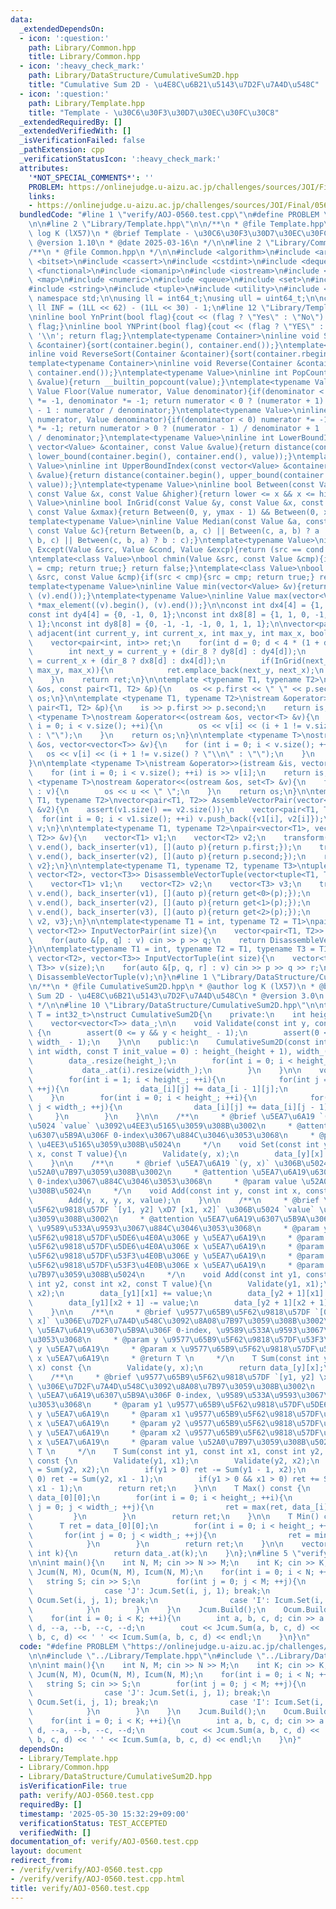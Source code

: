 ```yaml
---
data:
  _extendedDependsOn:
  - icon: ':question:'
    path: Library/Common.hpp
    title: Library/Common.hpp
  - icon: ':heavy_check_mark:'
    path: Library/DataStructure/CumulativeSum2D.hpp
    title: "Cumulative Sum 2D - \u4E8C\u6B21\u5143\u7D2F\u7A4D\u548C"
  - icon: ':question:'
    path: Library/Template.hpp
    title: "Template - \u30C6\u30F3\u30D7\u30EC\u30FC\u30C8"
  _extendedRequiredBy: []
  _extendedVerifiedWith: []
  _isVerificationFailed: false
  _pathExtension: cpp
  _verificationStatusIcon: ':heavy_check_mark:'
  attributes:
    '*NOT_SPECIAL_COMMENTS*': ''
    PROBLEM: https://onlinejudge.u-aizu.ac.jp/challenges/sources/JOI/Final/0560
    links:
    - https://onlinejudge.u-aizu.ac.jp/challenges/sources/JOI/Final/0560
  bundledCode: "#line 1 \"verify/AOJ-0560.test.cpp\"\n#define PROBLEM \"https://onlinejudge.u-aizu.ac.jp/challenges/sources/JOI/Final/0560\"\
    \n\n#line 2 \"Library/Template.hpp\"\n\n/**\n * @file Template.hpp\n * @author\
    \ log K (lX57)\n * @brief Template - \u30C6\u30F3\u30D7\u30EC\u30FC\u30C8\n *\
    \ @version 1.10\n * @date 2025-03-16\n */\n\n#line 2 \"Library/Common.hpp\"\n\n\
    /**\n * @file Common.hpp\n */\n\n#include <algorithm>\n#include <array>\n#include\
    \ <bitset>\n#include <cassert>\n#include <cstdint>\n#include <deque>\n#include\
    \ <functional>\n#include <iomanip>\n#include <iostream>\n#include <limits>\n#include\
    \ <map>\n#include <numeric>\n#include <queue>\n#include <set>\n#include <stack>\n\
    #include <string>\n#include <tuple>\n#include <utility>\n#include <vector>\nusing\
    \ namespace std;\n\nusing ll = int64_t;\nusing ull = uint64_t;\n\nconstexpr const\
    \ ll INF = (1LL << 62) - (1LL << 30) - 1;\n#line 12 \"Library/Template.hpp\"\n\
    \ninline bool YnPrint(bool flag){cout << (flag ? \"Yes\" : \"No\") << '\\n'; return\
    \ flag;}\ninline bool YNPrint(bool flag){cout << (flag ? \"YES\" : \"NO\") <<\
    \ '\\n'; return flag;}\ntemplate<typename Container>\ninline void Sort(Container\
    \ &container){sort(container.begin(), container.end());}\ntemplate<typename Container>\n\
    inline void ReverseSort(Container &container){sort(container.rbegin(), container.rend());}\n\
    template<typename Container>\ninline void Reverse(Container &container){reverse(container.begin(),\
    \ container.end());}\ntemplate<typename Value>\ninline int PopCount(const Value\
    \ &value){return __builtin_popcount(value);}\ntemplate<typename Value>\ninline\
    \ Value Floor(Value numerator, Value denominator){if(denominator < 0) numerator\
    \ *= -1, denominator *= -1; return numerator < 0 ? (numerator + 1) / denominator\
    \ - 1 : numerator / denominator;}\ntemplate<typename Value>\ninline Value Ceil(Value\
    \ numerator, Value denominator){if(denominator < 0) numerator *= -1, denominator\
    \ *= -1; return numerator > 0 ? (numerator - 1) / denominator + 1 : numerator\
    \ / denominator;}\ntemplate<typename Value>\ninline int LowerBoundIndex(const\
    \ vector<Value> &container, const Value &value){return distance(container.begin(),\
    \ lower_bound(container.begin(), container.end(), value));}\ntemplate<typename\
    \ Value>\ninline int UpperBoundIndex(const vector<Value> &container, const Value\
    \ &value){return distance(container.begin(), upper_bound(container.begin(), container.end(),\
    \ value));}\ntemplate<typename Value>\ninline bool Between(const Value &lower,\
    \ const Value &x, const Value &higher){return lower <= x && x <= higher;}\ntemplate<typename\
    \ Value>\ninline bool InGrid(const Value &y, const Value &x, const Value &ymax,\
    \ const Value &xmax){return Between(0, y, ymax - 1) && Between(0, x, xmax - 1);}\n\
    template<typename Value>\ninline Value Median(const Value &a, const Value &b,\
    \ const Value &c){return Between(b, a, c) || Between(c, a, b) ? a : (Between(a,\
    \ b, c) || Between(c, b, a) ? b : c);}\ntemplate<typename Value>\ninline Value\
    \ Except(Value &src, Value &cond, Value &excp){return (src == cond ? excp : src);}\n\
    \ntemplate<class Value>\nbool chmin(Value &src, const Value &cmp){if(src > cmp){src\
    \ = cmp; return true;} return false;}\ntemplate<class Value>\nbool chmax(Value\
    \ &src, const Value &cmp){if(src < cmp){src = cmp; return true;} return false;}\n\
    template<typename Value>\ninline Value min(vector<Value> &v){return *min_element((v).begin(),\
    \ (v).end());}\ntemplate<typename Value>\ninline Value max(vector<Value> &v){return\
    \ *max_element((v).begin(), (v).end());}\n\nconst int dx4[4] = {1, 0, -1, 0};\n\
    const int dy4[4] = {0, -1, 0, 1};\nconst int dx8[8] = {1, 1, 0, -1, -1, -1, 0,\
    \ 1};\nconst int dy8[8] = {0, -1, -1, -1, 0, 1, 1, 1};\n\nvector<pair<int, int>>\
    \ adjacent(int current_y, int current_x, int max_y, int max_x, bool dir_8 = false){\n\
    \    vector<pair<int, int>> ret;\n    for(int d = 0; d < 4 * (1 + dir_8); ++d){\n\
    \        int next_y = current_y + (dir_8 ? dy8[d] : dy4[d]);\n        int next_x\
    \ = current_x + (dir_8 ? dx8[d] : dx4[d]);\n        if(InGrid(next_y, next_x,\
    \ max_y, max_x)){\n            ret.emplace_back(next_y, next_x);\n        }\n\
    \    }\n    return ret;\n}\n\ntemplate <typename T1, typename T2>\nostream &operator<<(ostream\
    \ &os, const pair<T1, T2> &p){\n    os << p.first << \" \" << p.second;\n    return\
    \ os;\n}\n\ntemplate <typename T1, typename T2>\nistream &operator>>(istream &is,\
    \ pair<T1, T2> &p){\n    is >> p.first >> p.second;\n    return is;\n}\n\ntemplate\
    \ <typename T>\nostream &operator<<(ostream &os, vector<T> &v){\n    for (int\
    \ i = 0; i < v.size(); ++i){\n        os << v[i] << (i + 1 != v.size() ? \" \"\
    \ : \"\");\n    }\n    return os;\n}\n\ntemplate <typename T>\nostream &operator<<(ostream\
    \ &os, vector<vector<T>> &v){\n    for (int i = 0; i < v.size(); ++i){\n     \
    \   os << v[i] << (i + 1 != v.size() ? \"\\n\" : \"\");\n    }\n    return os;\n\
    }\n\ntemplate <typename T>\nistream &operator>>(istream &is, vector<T> &v){\n\
    \    for (int i = 0; i < v.size(); ++i) is >> v[i];\n    return is;\n}\n\ntemplate\
    \ <typename T>\nostream &operator<<(ostream &os, set<T> &v){\n    for (auto &u\
    \ : v){\n        os << u << \" \";\n    }\n    return os;\n}\n\ntemplate<typename\
    \ T1, typename T2>\nvector<pair<T1, T2>> AssembleVectorPair(vector<T1> &v1, vector<T2>\
    \ &v2){\n    assert(v1.size() == v2.size());\n    vector<pair<T1, T2>> v;\n  \
    \  for(int i = 0; i < v1.size(); ++i) v.push_back({v1[i], v2[i]});\n    return\
    \ v;\n}\n\ntemplate<typename T1, typename T2>\npair<vector<T1>, vector<T2>> DisassembleVectorPair(vector<pair<T1,\
    \ T2>> &v){\n    vector<T1> v1;\n    vector<T2> v2;\n    transform(v.begin(),\
    \ v.end(), back_inserter(v1), [](auto p){return p.first;});\n    transform(v.begin(),\
    \ v.end(), back_inserter(v2), [](auto p){return p.second;});\n    return {v1,\
    \ v2};\n}\n\ntemplate<typename T1, typename T2, typename T3>\ntuple<vector<T1>,\
    \ vector<T2>, vector<T3>> DisassembleVectorTuple(vector<tuple<T1, T2, T3>> &v){\n\
    \    vector<T1> v1;\n    vector<T2> v2;\n    vector<T3> v3;\n    transform(v.begin(),\
    \ v.end(), back_inserter(v1), [](auto p){return get<0>(p);});\n    transform(v.begin(),\
    \ v.end(), back_inserter(v2), [](auto p){return get<1>(p);});\n    transform(v.begin(),\
    \ v.end(), back_inserter(v3), [](auto p){return get<2>(p);});\n    return {v1,\
    \ v2, v3};\n}\n\ntemplate<typename T1 = int, typename T2 = T1>\npair<vector<T1>,\
    \ vector<T2>> InputVectorPair(int size){\n    vector<pair<T1, T2>> v(size);\n\
    \    for(auto &[p, q] : v) cin >> p >> q;\n    return DisassembleVectorPair(v);\n\
    }\n\ntemplate<typename T1 = int, typename T2 = T1, typename T3 = T1>\ntuple<vector<T1>,\
    \ vector<T2>, vector<T3>> InputVectorTuple(int size){\n    vector<tuple<T1, T2,\
    \ T3>> v(size);\n    for(auto &[p, q, r] : v) cin >> p >> q >> r;\n    return\
    \ DisassembleVectorTuple(v);\n}\n#line 1 \"Library/DataStructure/CumulativeSum2D.hpp\"\
    \n/**\n * @file CumulativeSum2D.hpp\n * @author log K (lX57)\n * @brief Cumulative\
    \ Sum 2D - \u4E8C\u6B21\u5143\u7D2F\u7A4D\u548C\n * @version 3.0\n * @date 2024-10-21\n\
    \ */\n\n#line 10 \"Library/DataStructure/CumulativeSum2D.hpp\"\n\ntemplate<typename\
    \ T = int32_t>\nstruct CumulativeSum2D{\n    private:\n    int height_, width_;\n\
    \    vector<vector<T>> data_;\n\n    void Validate(const int y, const int x) const\
    \ {\n        assert(0 <= y && y < height_ - 1);\n        assert(0 <= x && x <\
    \ width_ - 1);\n    }\n\n    public:\n    CumulativeSum2D(const int height, const\
    \ int width, const T init_value = 0) : height_(height + 1), width_(width + 1){\n\
    \        data_.resize(height_);\n        for(int i = 0; i < height_; ++i){\n \
    \           data_.at(i).resize(width_);\n        }\n    }\n\n    void Build(){\n\
    \        for(int i = 1; i < height_; ++i){\n            for(int j = 0; j < width_;\
    \ ++j){\n                data_[i][j] += data_[i - 1][j];\n            }\n    \
    \    }\n        for(int i = 0; i < height_; ++i){\n            for(int j = 1;\
    \ j < width_; ++j){\n                data_[i][j] += data_[i][j - 1];\n       \
    \     }\n        }\n    }\n\n    /**\n     * @brief \u5EA7\u6A19 `(y, x)` \u306B\
    \u5024 `value` \u3092\u4EE3\u5165\u3059\u308B\u3002\n     * @attention \u5EA7\u6A19\
    \u6307\u5B9A\u306F 0-index\u3067\u884C\u3046\u3053\u3068\n     * @param value\
    \ \u4EE3\u5165\u3059\u308B\u5024\n     */\n    void Set(const int y, const int\
    \ x, const T value){\n        Validate(y, x);\n        data_[y][x] = value;\n\
    \    }\n\n    /**\n     * @brief \u5EA7\u6A19 `(y, x)` \u306B\u5024 `value` \u3092\
    \u52A0\u7B97\u3059\u308B\u3002\n     * @attention \u5EA7\u6A19\u6307\u5B9A\u306F\
    \ 0-index\u3067\u884C\u3046\u3053\u3068\n     * @param value \u52A0\u7B97\u3059\
    \u308B\u5024\n     */\n    void Add(const int y, const int x, const T value){\n\
    \        Add(y, x, y, x, value);\n    }\n\n    /**\n     * @brief \u9577\u65B9\
    \u5F62\u9818\u57DF `[y1, y2] \xD7 [x1, x2]` \u306B\u5024 `value` \u3092\u52A0\u7B97\
    \u3059\u308B\u3002\n     * @attention \u5EA7\u6A19\u6307\u5B9A\u306F 0-index,\
    \ \u9589\u533A\u9593\u3067\u884C\u3046\u3053\u3068\n     * @param y1 \u9577\u65B9\
    \u5F62\u9818\u57DF\u5DE6\u4E0A\u306E y \u5EA7\u6A19\n     * @param x1 \u9577\u65B9\
    \u5F62\u9818\u57DF\u5DE6\u4E0A\u306E x \u5EA7\u6A19\n     * @param y2 \u9577\u65B9\
    \u5F62\u9818\u57DF\u53F3\u4E0B\u306E y \u5EA7\u6A19\n     * @param x2 \u9577\u65B9\
    \u5F62\u9818\u57DF\u53F3\u4E0B\u306E x \u5EA7\u6A19\n     * @param value \u52A0\
    \u7B97\u3059\u308B\u5024\n     */\n    void Add(const int y1, const int x1, const\
    \ int y2, const int x2, const T value){\n        Validate(y1, x1);\n        Validate(y2,\
    \ x2);\n        data_[y1][x1] += value;\n        data_[y2 + 1][x1] -= value;\n\
    \        data_[y1][x2 + 1] -= value;\n        data_[y2 + 1][x2 + 1] += value;\n\
    \    }\n\n    /**\n     * @brief \u9577\u65B9\u5F62\u9818\u57DF `[0, y] \xD7 [0,\
    \ x]` \u306E\u7D2F\u7A4D\u548C\u3092\u8A08\u7B97\u3059\u308B\u3002\n     * @attention\
    \ \u5EA7\u6A19\u6307\u5B9A\u306F 0-index, \u9589\u533A\u9593\u3067\u884C\u3046\
    \u3053\u3068\n     * @param y \u9577\u65B9\u5F62\u9818\u57DF\u53F3\u4E0B\u306E\
    \ y \u5EA7\u6A19\n     * @param x \u9577\u65B9\u5F62\u9818\u57DF\u53F3\u4E0B\u306E\
    \ x \u5EA7\u6A19\n     * @return T \n     */\n    T Sum(const int y, const int\
    \ x) const {\n        Validate(y, x);\n        return data_[y][x];\n    }\n\n\
    \    /**\n     * @brief \u9577\u65B9\u5F62\u9818\u57DF `[y1, y2] \xD7 [x1, x2]`\
    \ \u306E\u7D2F\u7A4D\u548C\u3092\u8A08\u7B97\u3059\u308B\u3002\n     * @attention\
    \ \u5EA7\u6A19\u6307\u5B9A\u306F 0-index, \u9589\u533A\u9593\u3067\u884C\u3046\
    \u3053\u3068\n     * @param y1 \u9577\u65B9\u5F62\u9818\u57DF\u5DE6\u4E0A\u306E\
    \ y \u5EA7\u6A19\n     * @param x1 \u9577\u65B9\u5F62\u9818\u57DF\u5DE6\u4E0A\u306E\
    \ x \u5EA7\u6A19\n     * @param y2 \u9577\u65B9\u5F62\u9818\u57DF\u53F3\u4E0B\u306E\
    \ y \u5EA7\u6A19\n     * @param x2 \u9577\u65B9\u5F62\u9818\u57DF\u53F3\u4E0B\u306E\
    \ x \u5EA7\u6A19\n     * @param value \u52A0\u7B97\u3059\u308B\u5024\n     * @return\
    \ T \n     */\n    T Sum(const int y1, const int x1, const int y2, const int x2)\
    \ const {\n        Validate(y1, x1);\n        Validate(y2, x2);\n        T ret\
    \ = Sum(y2, x2);\n        if(y1 > 0) ret -= Sum(y1 - 1, x2);\n        if(x1 >\
    \ 0) ret -= Sum(y2, x1 - 1);\n        if(y1 > 0 && x1 > 0) ret += Sum(y1 - 1,\
    \ x1 - 1);\n        return ret;\n    }\n\n    T Max() const {\n        T ret =\
    \ data_[0][0];\n        for(int i = 0; i < height_; ++i){\n            for(int\
    \ j = 0; j < width_; ++j){\n                ret = max(ret, data_[i][j]);\n   \
    \         }\n        }\n        return ret;\n    }\n\n    T Min() const {\n  \
    \      T ret = data_[0][0];\n        for(int i = 0; i < height_; ++i){\n     \
    \       for(int j = 0; j < width_; ++j){\n                ret = min(ret, data_[i][j]);\n\
    \            }\n        }\n        return ret;\n    }\n\n    vector<T> &operator[](const\
    \ int k){\n        return data_.at(k);\n    }\n};\n#line 5 \"verify/AOJ-0560.test.cpp\"\
    \n\nint main(){\n    int N, M; cin >> N >> M;\n    int K; cin >> K;\n    CumulativeSum2D<int>\
    \ Jcum(N, M), Ocum(N, M), Icum(N, M);\n    for(int i = 0; i < N; ++i){\n     \
    \   string S; cin >> S;\n        for(int j = 0; j < M; ++j){\n            switch(S[j]){\n\
    \                case 'J': Jcum.Set(i, j, 1); break;\n                case 'O':\
    \ Ocum.Set(i, j, 1); break;\n                case 'I': Icum.Set(i, j, 1); break;\n\
    \            }\n        }\n    }\n    Jcum.Build();\n    Ocum.Build();\n    Icum.Build();\n\
    \    for(int i = 0; i < K; ++i){\n        int a, b, c, d; cin >> a >> b >> c >>\
    \ d, --a, --b, --c, --d;\n        cout << Jcum.Sum(a, b, c, d) << ' ' << Ocum.Sum(a,\
    \ b, c, d) << ' ' << Icum.Sum(a, b, c, d) << endl;\n    }\n}\n"
  code: "#define PROBLEM \"https://onlinejudge.u-aizu.ac.jp/challenges/sources/JOI/Final/0560\"\
    \n\n#include \"../Library/Template.hpp\"\n#include \"../Library/DataStructure/CumulativeSum2D.hpp\"\
    \n\nint main(){\n    int N, M; cin >> N >> M;\n    int K; cin >> K;\n    CumulativeSum2D<int>\
    \ Jcum(N, M), Ocum(N, M), Icum(N, M);\n    for(int i = 0; i < N; ++i){\n     \
    \   string S; cin >> S;\n        for(int j = 0; j < M; ++j){\n            switch(S[j]){\n\
    \                case 'J': Jcum.Set(i, j, 1); break;\n                case 'O':\
    \ Ocum.Set(i, j, 1); break;\n                case 'I': Icum.Set(i, j, 1); break;\n\
    \            }\n        }\n    }\n    Jcum.Build();\n    Ocum.Build();\n    Icum.Build();\n\
    \    for(int i = 0; i < K; ++i){\n        int a, b, c, d; cin >> a >> b >> c >>\
    \ d, --a, --b, --c, --d;\n        cout << Jcum.Sum(a, b, c, d) << ' ' << Ocum.Sum(a,\
    \ b, c, d) << ' ' << Icum.Sum(a, b, c, d) << endl;\n    }\n}"
  dependsOn:
  - Library/Template.hpp
  - Library/Common.hpp
  - Library/DataStructure/CumulativeSum2D.hpp
  isVerificationFile: true
  path: verify/AOJ-0560.test.cpp
  requiredBy: []
  timestamp: '2025-05-30 15:32:29+09:00'
  verificationStatus: TEST_ACCEPTED
  verifiedWith: []
documentation_of: verify/AOJ-0560.test.cpp
layout: document
redirect_from:
- /verify/verify/AOJ-0560.test.cpp
- /verify/verify/AOJ-0560.test.cpp.html
title: verify/AOJ-0560.test.cpp
---
```

